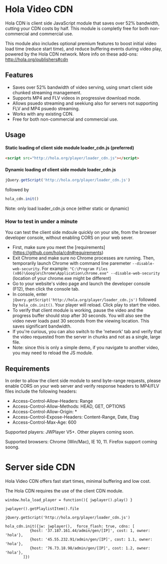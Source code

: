 # Hola Video CDN

Hola CDN is client side JavaScript module that saves over 52% bandwidth, cutting your CDN costs by half.
This module is completly free for both non-commercial and commercial use.

This module also includes optional premium features to boost initial video load time (reduce start time), and reduce buffering events during video play, powered by the Hola CDN network. More info on these add-ons: http://hola.org/publishers#cdn

## Features

* Saves over 52% bandwidth of video serving, using smart client side chunked streaming management.
* Supports MP4 and FLV videos in progressive download mode.
* Allows psuedo streaming and seekiung also for servers not supporting FLV and MP4 psuedo streaming.
* Works with any existing CDN.
* Free for both non-commercial and commercial use.

## Usage

#### Static loading of client side module loader_cdn.js (preferred)
```html
<script src="http://hola.org/player/loader_cdn.js"></script>
```
#### Dynamic loading of client side module loader_cdn.js
```js
jQuery.getScript('http://hola.org/player/loader_cdn.js')
```
followed by
```js
hola_cdn.init()
```

Note: only load loader_cdn.js once (either static or dynamic)

### How to test in under a minute
You can test the client side mdoule quickly on your site, from the browser developer console, without enabling CORS on your web sever.
* First, make sure you meet the [requirements] (https://github.com/hola/cdn#requirements)
* Exit Chrome and make sure no Chrome processes are running. Then, temporarily launch Chrome with command line paremeter `--disable-web-security`. For example: `"C:\Program Files (x86)\Google\Chrome\Application\chrome.exe" --disable-web-security` (location of your chrome.exe might be different)
* Go to your website's video page and launch the developer console (F12), then click the console tab.
* In console, enter `jQuery.getScript('http://hola.org/player/loader_cdn.js')` followed by `hola_cdn.init()`. Your player will reload. Click play to start the video.
* To verify that client module is working, pause the video and the progress buffer should stop after 30 seconds. You will also see the video never loads past 30 seconds from the viewing location. This saves significant bandwidth.
* If you're curious, you can also switch to the 'network' tab and verify that the video requested from the server in chunks and not as a single, large file.
* Note: since this is only a simple demo, if you navigate to another video, you may need to reload the JS module.

## Requirements

In order to allow the client side module to send byte-range requests, please enable CORS on your web server and verify response headers to MP4/FLV files include the following headers:

* Access-Control-Allow-Headers: Range
* Access-Control-Allow-Methods: HEAD, GET, OPTIONS
* Access-Control-Allow-Origin: *
* Access-Control-Expose-Headers: Content-Range, Date, Etag
* Access-Control-Max-Age: 600

Supported players: JWPlayer V5+. Other players coming soon.

Supported browsers: Chrome (Win/Mac), IE 10, 11. Firefox support coming soong.

# Server side CDN

Hola Video CDN offers fast start times, minimal buffering and low cost.

The Hola CDN requires the use of the client CDN module.






































```
window.hola_load_player = function(){ jwplayer().play() }
```
```
jwplayer().getPlaylistItem().file
```
```
jQuery.getScript('http://hola.org/player/loader_cdn.js')
```

```
hola_cdn.init({jw: jwplayer(),  force_flash: true, cdns: [
           {host: '37.187.161.44/admin/gen/[IP]', cost: 1, owner: 'hola'},
           {host: '45.55.232.91/admin/gen/[IP]', cost: 1.1, owner: 'hola'},
           {host: '76.73.18.98/admin/gen/[IP]', cost: 1.2, owner: 'hola'},
        ]})
```

